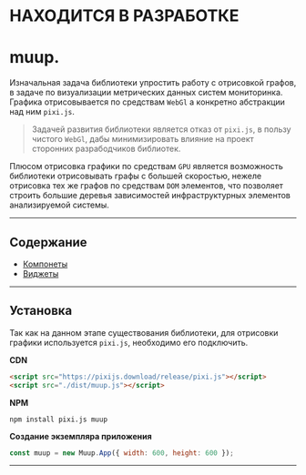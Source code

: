 # НАХОДИТСЯ В РАЗРАБОТКЕ

# muup.

Изначальная задача библиотеки упростить работу с отрисовкой графов, в задаче по визуализации метрических данных систем мониторинка. Графика отрисовывается по средствам `WebGl` а конкретно абстракции над ним `pixi.js`.

> Задачей развития библиотеки является отказ от `pixi.js`, в пользу чистого `WebGl`, дабы минимизировать влияние на проект сторонних разрабодчиков библиотек.

Плюсом отрисовка графики по средствам `GPU` является возможность библиотеки отрисовывать графы с большей скоростью, нежеле отрисовка тех же графов по средствам `DOM` элементов, что позволяет строить большие деревья зависимостей инфраструктурных элементов анализируемой системы.

---

## Содержание

- [Компонеты](./doc/components.md)
- [Виджеты](./doc/widgets.md)

---

## Установка

Так как на данном этапе существования библиотеки, для отрисовки графики используется `pixi.js`, необходимо его подключить.

**CDN**

```html
<script src="https://pixijs.download/release/pixi.js"></script>
<script src="./dist/muup.js"></script>
```

**NPM**

```
npm install pixi.js muup
```

**Создание экземпляра приложения**

```js
const muup = new Muup.App({ width: 600, height: 600 });
```

---
